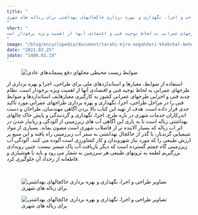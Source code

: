 ```yaml
---
title: "
طراحی و اجرا، نگهداری و بهره برداری خاکچالهای بهداشتی برای زباله های شهری
"
short: "
استفاده از ضوابط، معیارها و استانداردهای ملی برای طراحی، اجرا و بهره برداری از طرحهای عمرانی به لحاظ توجیه فنی و اقتصادی آنها از اهمیت ویژه برخودار است. 
"
image: "/blog/encyclopedia/document/tarahi-ejra-negahdari-khakchal-behdashti/1.png"
date: "2021.03.25"
jdate: "1400.01.19"
---
```


<figure>
  <img src="/blog/encyclopedia/document/tarahi-ejra-negahdari-khakchal-behdashti/1.png" alt="ضوابط زیست محیطی محلهاي دفع پسماندهاي عادي">
</figure>

<p>
استفاده از ضوابط، معیارها و استانداردهای ملی برای طراحی، اجرا و بهره برداری از طرحهای عمرانی به لحاظ توجیه فنی و اقتصادی آنها از اهمیت ویژه برخودار است. نظام چدید فنی و اجرایی طرحهای عمرانی کشور به کارگیری معیارهایف استانداردها و ضوابط فنی را در مراحل طراحی، اجرا، نگهداری و بهره برداری طراحهای عمرانی مورد تاکید جدی قرار داده است. هدف از تهیه این کتاب بالا بردن آگاهی مهندسان، طراحان و دست اندرکاران خدمات شهری در باره طرح، اجرا، نگهداری و گردنندگی و پایش خاک چالهای بهداشتی زباله است تا به یاری این آگاهی آب های زیرزمینی از آلودگی و زیانبار شدن در اثر اب زباله که بسیار آلاینده تر از فاضلاب شهری است مصون بماند. بسیاری از مواد شیمیایی گزندبار، با گذر از خاکچال بهداشتی به سفر آب زیرزمینی راه یافته و این منبع پر ارزش طبیعی را که مورد نیاز شهروندان و کار کشاورزی است آلوده می کنند. آلودگی آب زیرزمینی گاه چمتم گسترده است که دیگر بازیافت آب پاک میسر نیست. چنین رویدادی بزرگتریم لطمه به ثروتهای طبیعی هر سرزمین به شمار می رود و باید با هوشیاری و قاطعانه از رخداد آن جلوگیری کرد. 
</p>

<br />
<figure>
  <img src="/blog/encyclopedia/document/tarahi-ejra-negahdari-khakchal-behdashti/2.png" alt="تصاویر طراحی و اجرا، نگهداری و بهره برداری خاکچالهای بهداشتی برای زباله های شهری">
</figure>

<figure>
  <img src="/blog/encyclopedia/document/tarahi-ejra-negahdari-khakchal-behdashti/3.png" alt="تصاویر طراحی و اجرا، نگهداری و بهره برداری خاکچالهای بهداشتی برای زباله های شهری">
</figure>
